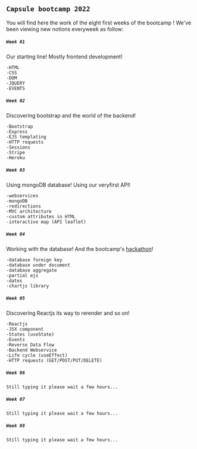 ## `Capsule bootcamp 2022`

You will find here the work of the eight first weeks of the bootcamp !
We've been viewing new notions everyweek as follow:

##### `Week 01`
Our starting line! Mostly frontend development!

    -HTML
    -CSS
    -DOM
    -JQUERY
    -EVENTS

##### `Week 02`
Discovering bootstrap and the world of the backend!

    -Bootstrap
    -Express
    -EJS templating
    -HTTP requests
    -Sessions
    -Stripe
    -Heroku

##### `Week 03`
Using mongoDB database! Using our veryfirst API!

    -webservices
    -mongoDB
    -redirections
    -MVC architecture
    -custom attributes in HTML
    -interactive map (API leaflet)

##### `Week 04`
Working with the database! And the bootcamp's [hackathon](https://github.com/CChristian-hub/ticketac)!

    -database foreign key
    -database under document
    -database aggregate
    -partial ejs
    -dates
    -chartjs library

##### `Week 05`
Discovering Reactjs its way to rerender and so on!

    -Reactjs
    -JSX component
    -States (useState)
    -Events
    -Reverse Data Flow
    -Backend Webservice
    -Life cycle (useEffect)
    -HTTP requests (GET/POST/PUT/DELETE)


##### `Week 06`
    Still typing it please wait a few hours...
##### `Week 07`
    Still typing it please wait a few hours...
##### `Week 08`
    Still typing it please wait a few hours...
